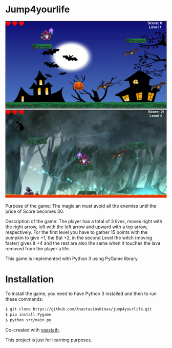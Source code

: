 # Jump4yourlife

![demo1](https://raw.githubusercontent.com/AnastasiosKinas/jump4yourlife/master/screenshots/1.png)
![demo2](https://raw.githubusercontent.com/AnastasiosKinas/jump4yourlife/master/screenshots/2.png)

Purpose of the game: The magician must avoid all the enemies until the price of Score becomes 30.

Description of the game: The player has a total of 3 lives, moves right with the right arrow, 
left with the left arrow and upward with a top arrow, respectively.
For the first level you have to gather 15 points with the pumpkin to give +1, the Bat +2, 
in the second Level the witch (moving faster) gives it +4 and the rest are also the same when
it touches the lava removed from the player a life.

This game is implemented with Python 3 using PyGame library.
  
# Installation
To install the game, you need to have Python 3 installed and then to run these commands:
```bash
$ git clone https://github.com/AnastasiosKinas/jump4yourlife.git
$ pip install Pygame
$ python src/main.py
```

Co-created with [vasstath](https://github.com/vasstath).

This project is just for learning purposes.
